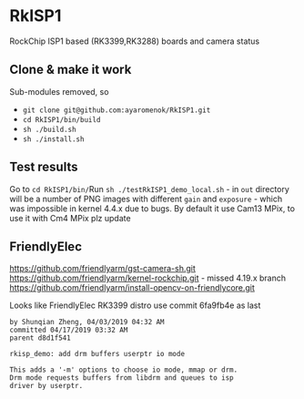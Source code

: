 # RkISP1
RockChip ISP1 based (RK3399,RK3288) boards and camera status

## Clone & make it work
Sub-modules removed, so
- `git clone git@github.com:ayaromenok/RkISP1.git`
- `cd RkISP1/bin/build`
- `sh ./build.sh`
- `sh ./install.sh`

## Test results

Go to `cd RkISP1/bin/`Run `sh ./testRkISP1_demo_local.sh` - in `out` directory will be a number of PNG images with different `gain` and `exposure` - which was impossible in kernel 4.4.x due to bugs. By default it use Cam13 MPix, to use it with Cm4 MPix plz update



## FriendlyElec


https://github.com/friendlyarm/gst-camera-sh.git
https://github.com/friendlyarm/kernel-rockchip.git - missed 4.19.x branch
https://github.com/friendlyarm/install-opencv-on-friendlycore.git

Looks like FriendlyElec RK3399 distro use commit 6fa9fb4e as last
```Commit 6fa9fb4e
by Shunqian Zheng, 04/03/2019 04:32 AM
committed 04/17/2019 03:32 AM
parent d8d1f541

rkisp_demo: add drm buffers userptr io mode

This adds a '-m' options to choose io mode, mmap or drm.
Drm mode requests buffers from libdrm and queues to isp
driver by userptr.
```
